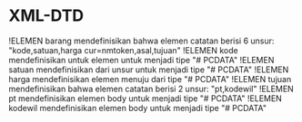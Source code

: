 # XML-DTD
!ELEMEN barang  mendefinisikan bahwa elemen catatan berisi 6 unsur: "kode,satuan,harga cur=nmtoken,asal,tujuan"
!ELEMEN kode mendefinisikan untuk elemen untuk menjadi tipe "# PCDATA"
!ELEMEN satuan mendefinisikan dari unsur untuk menjadi tipe "# PCDATA"
!ELEMEN harga mendefinisikan elemen menuju dari tipe "# PCDATA"
!ELEMEN tujuan  mendefinisikan bahwa elemen catatan berisi 2 unsur: "pt,kodewil"
!ELEMEN pt mendefinisikan elemen body untuk menjadi tipe "# PCDATA"
!ELEMEN kodewil mendefinisikan elemen body untuk menjadi tipe "# PCDATA"
